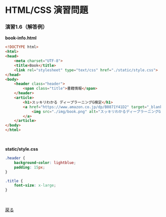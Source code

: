 # HTML/CSS 演習問題

### 演習1.6（解答例）

**book-info.html**

```html
<!DOCTYPE html>
<html>
<head>
    <meta charset="UTF-8">
    <title>Book</title>
    <link rel="stylesheet" type="text/css" href="./static/style.css">
</head>
<body>
    <header class="header">
        <span class="title">書籍情報</span>
    </header>
    <article>
        <h1>スッキリわかる ディープラーニングG検定</h1>
        <a href="https://www.amazon.co.jp/dp/B0871Y41D2" target="_blank">
            <img src="./img/book.png" alt="スッキリわかるディープラーニングG検定">
        </a>
    </article>
</body>
</html>
```

<br>

**static/style.css**

```css
.header {
    background-color: lightblue;
    padding: 15px;
}

.title {
    font-size: x-large;
}
```

<br>

[戻る](../../..)